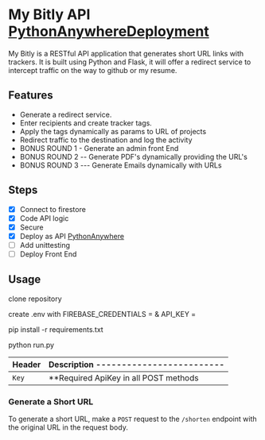 # My Bitly API [PythonAnywhereDeployment](https://simmsthecoder.pythonanywhere.com/)

My Bitly is a RESTful API application that generates short URL links with trackers. It is built using Python and Flask, it will offer a redirect service to intercept traffic on the way to github or my resume.

## Features

- Generate a redirect service.
- Enter recipients and create tracker tags.
- Apply the tags dynamically as params to URL of projects
- Redirect traffic to the destination and log the activity
- BONUS ROUND 1 - Generate an admin front End
- BONUS ROUND 2 -- Generate PDF's dynamically providing the URL's
- BONUS ROUND 3 --- Generate Emails dynamically with URLs 


## Steps

- [x] Connect to firestore
- [x] Code API logic
- [x] Secure
- [x] Deploy as API [PythonAnywhere](https://simmsthecoder.pythonanywhere.com/)
- [ ] Add unittesting
- [ ] Deploy Front End

## Usage

clone repository

create .env with FIREBASE_CREDENTIALS =  & API_KEY = 

pip install -r requirements.txt

python run.py


| Header | Description  -------------------------|
| :----- | :------------------------------------ |
| `Key`  | **Required ApiKey in all POST methods |


### Generate a Short URL

To generate a short URL, make a `POST` request to the `/shorten` endpoint with the original URL in the request body.
